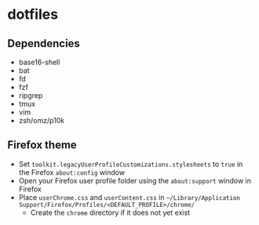 # dotfiles

## Dependencies

* base16-shell
* bat
* fd
* fzf
* ripgrep
* tmux
* vim
* zsh/omz/p10k

## Firefox theme

- Set `toolkit.legacyUserProfileCustomizations.stylesheets` to `true` in the Firefox `about:config` window
- Open your Firefox user profile folder using the `about:support` window in Firefox 
- Place `userChrome.css` and `userContent.css` in `~/Library/Application Support/Firefox/Profiles/<DEFAULT_PROFILE>/chrome/`
  - Create the `chrome` directory if it does not yet exist 

